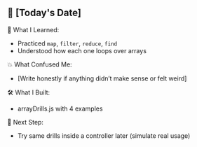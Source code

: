 ## 📅 [Today's Date]

🧠 What I Learned:

- Practiced `map`, `filter`, `reduce`, `find`
- Understood how each one loops over arrays

💥 What Confused Me:

- [Write honestly if anything didn’t make sense or felt weird]

🛠 What I Built:

- arrayDrills.js with 4 examples

📌 Next Step:

- Try same drills inside a controller later (simulate real usage)
